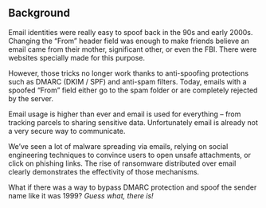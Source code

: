 ## Background

Email identities were really easy to spoof back in the 90s and early 2000s. Changing the “From” header field was enough to make friends believe an email came from their mother, significant other, or even the FBI. There were websites specially made for this purpose.

However, those tricks no longer work thanks to anti-spoofing protections such as DMARC (DKIM / SPF) and anti-spam filters. Today, emails with a spoofed “From” field either go to the spam folder or are completely rejected by the server.

Email usage is higher than ever and email is used for everything – from tracking parcels to sharing sensitive data. Unfortunately email is already not a very secure way to communicate.

We’ve seen a lot of malware spreading via emails, relying on social engineering techniques to convince users to open unsafe attachments, or click on phishing links. The rise of ransomware distributed over email clearly demonstrates the effectivity of those mechanisms.

What if there was a way to bypass DMARC protection and spoof the sender name like it was 1999? *Guess what, there is!*

